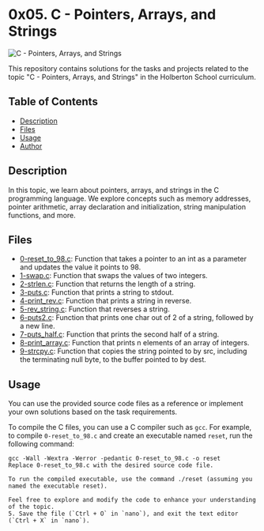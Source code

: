 # 0x05. C - Pointers, Arrays, and Strings

![C - Pointers, Arrays, and Strings](https://s3.amazonaws.com/intranet-projects-files/holbertonschool-low_level_programming/216/IMG_2410.JPG)

This repository contains solutions for the tasks and projects related to the topic "C - Pointers, Arrays, and Strings" in the Holberton School curriculum.

## Table of Contents

- [Description](#description)
- [Files](#files)
- [Usage](#usage)
- [Author](#author)

## Description

In this topic, we learn about pointers, arrays, and strings in the C programming language. We explore concepts such as memory addresses, pointer arithmetic, array declaration and initialization, string manipulation functions, and more.

## Files

- [0-reset_to_98.c](./0-reset_to_98.c): Function that takes a pointer to an int as a parameter and updates the value it points to 98.
- [1-swap.c](./1-swap.c): Function that swaps the values of two integers.
- [2-strlen.c](./2-strlen.c): Function that returns the length of a string.
- [3-puts.c](./3-puts.c): Function that prints a string to stdout.
- [4-print_rev.c](./4-print_rev.c): Function that prints a string in reverse.
- [5-rev_string.c](./5-rev_string.c): Function that reverses a string.
- [6-puts2.c](./6-puts2.c): Function that prints one char out of 2 of a string, followed by a new line.
- [7-puts_half.c](./7-puts_half.c): Function that prints the second half of a string.
- [8-print_array.c](./8-print_array.c): Function that prints n elements of an array of integers.
- [9-strcpy.c](./9-strcpy.c): Function that copies the string pointed to by src, including the terminating null byte, to the buffer pointed to by dest.

## Usage

You can use the provided source code files as a reference or implement your own solutions based on the task requirements.

To compile the C files, you can use a C compiler such as `gcc`. For example, to compile `0-reset_to_98.c` and create an executable named `reset`, run the following command:

```shell
gcc -Wall -Wextra -Werror -pedantic 0-reset_to_98.c -o reset
Replace 0-reset_to_98.c with the desired source code file.

To run the compiled executable, use the command ./reset (assuming you named the executable reset).

Feel free to explore and modify the code to enhance your understanding of the topic.
5. Save the file (`Ctrl + O` in `nano`), and exit the text editor (`Ctrl + X` in `nano`).
